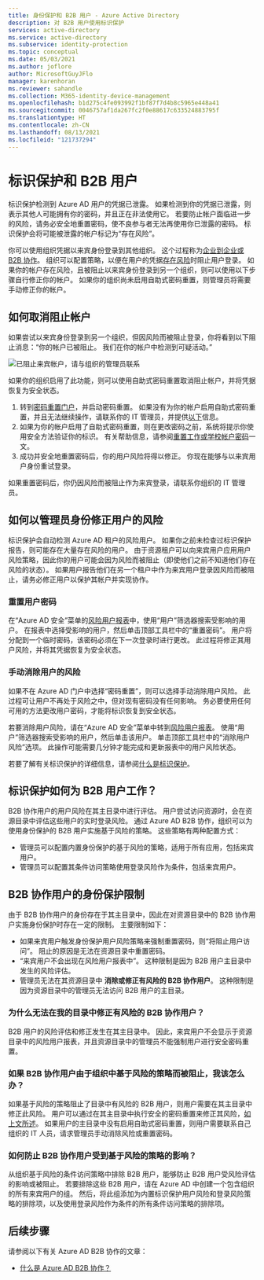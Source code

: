 ```yaml
---
title: 身份保护和 B2B 用户 - Azure Active Directory
description: 对 B2B 用户使用标识保护
services: active-directory
ms.service: active-directory
ms.subservice: identity-protection
ms.topic: conceptual
ms.date: 05/03/2021
ms.author: joflore
author: MicrosoftGuyJFlo
manager: karenhoran
ms.reviewer: sahandle
ms.collection: M365-identity-device-management
ms.openlocfilehash: b1d275c4fe093992f1bf87f7d4b8c5965e448a41
ms.sourcegitcommit: 0046757af1da267fc2f0e88617c633524883795f
ms.translationtype: HT
ms.contentlocale: zh-CN
ms.lasthandoff: 08/13/2021
ms.locfileid: "121737294"
---
```

# <a name="identity-protection-and-b2b-users"></a>标识保护和 B2B 用户

标识保护检测到 Azure AD 用户的凭据已泄露。 如果检测到你的凭据已泄露，则表示其他人可能拥有你的密码，并且正在非法使用它。 若要防止帐户面临进一步的风险，请务必安全地重置密码，使不良参与者无法再使用你已泄露的密码。 标识保护会将可能被泄露的帐户标记为“存在风险”。

你可以使用组织凭据以来宾身份登录到其他组织。 这个过程称为[企业到企业或 B2B 协作](../external-identities/what-is-b2b.md)。 组织可以配置策略，以便在用户的凭据[存在风险](concept-identity-protection-risks.md)时阻止用户登录。 如果你的帐户存在风险，且被阻止以来宾身份登录到另一个组织，则可以使用以下步骤自行修正你的帐户。 如果你的组织尚未启用自助式密码重置，则管理员将需要手动修正你的帐户。

## <a name="how-to-unblock-your-account"></a>如何取消阻止帐户 

如果尝试以来宾身份登录到另一个组织，但因风险而被阻止登录，你将看到以下阻止消息：“你的帐户已被阻止。 我们在你的帐户中检测到可疑活动。” 

![已阻止来宾帐户，请与组织的管理员联系](./media/concept-identity-protection-b2b/risky-guest-user-blocked.png)

如果你的组织启用了此功能，则可以使用自助式密码重置取消阻止帐户，并将凭据恢复为安全状态。
1. 转到[密码重置门户](https://passwordreset.microsoftonline.com/)，并启动密码重置。 如果没有为你的帐户启用自助式密码重置，并且无法继续操作，请联系你的 IT 管理员，并提供[以下](#how-to-remediate-a-users-risk-as-an-administrator)信息。
2. 如果为你的帐户启用了自助式密码重置，则在更改密码之前，系统将提示你使用安全方法验证你的标识。 有关帮助信息，请参阅[重置工作或学校帐户密码](../user-help/active-directory-passwords-update-your-own-password.md)一文。
3. 成功并安全地重置密码后，你的用户风险将得以修正。 你现在能够与以来宾用户身份重试登录。

如果重置密码后，你仍因风险而被阻止作为来宾登录，请联系你组织的 IT 管理员。

## <a name="how-to-remediate-a-users-risk-as-an-administrator"></a>如何以管理员身份修正用户的风险

标识保护会自动检测 Azure AD 租户的风险用户。 如果你之前未检查过标识保护报告，则可能存在大量存在风险的用户。 由于资源租户可以向来宾用户应用用户风险策略，因此你的用户可能会因为风险而被阻止（即使他们之前不知道他们存在风险的状态）。 如果用户报告他们在另一个租户中作为来宾用户登录因风险而被阻止，请务必修正用户以保护其帐户并实现协作。 

### <a name="reset-the-users-password"></a>重置用户密码

在“Azure AD 安全”菜单的[风险用户报表](https://portal.azure.com/#blade/Microsoft_AAD_IAM/SecurityMenuBlade/RiskyUsers)中，使用“用户”筛选器搜索受影响的用户。 在报表中选择受影响的用户，然后单击顶部工具栏中的“重置密码”。 用户将分配到一个临时密码，该密码必须在下一次登录时进行更改。 此过程将修正其用户风险，并将其凭据恢复为安全状态。

### <a name="manually-dismiss-users-risk"></a>手动消除用户的风险

如果不在 Azure AD 门户中选择“密码重置”，则可以选择手动消除用户风险。 此过程可让用户不再处于风险之中，但对现有密码没有任何影响。 务必要使用任何可用的方法更改用户密码，才能将标识恢复到安全状态。 

若要消除用户风险，请在“Azure AD 安全”菜单中转到[风险用户报表](https://portal.azure.com/#blade/Microsoft_AAD_IAM/SecurityMenuBlade/RiskyUsers)。 使用“用户”筛选器搜索受影响的用户，然后单击该用户。 单击顶部工具栏中的“消除用户风险”选项。 此操作可能需要几分钟才能完成和更新报表中的用户风险状态。

若要了解有关标识保护的详细信息，请参阅[什么是标识保护](overview-identity-protection.md)。

## <a name="how-does-identity-protection-work-for-b2b-users"></a>标识保护如何为 B2B 用户工作？

B2B 协作用户的用户风险在其主目录中进行评估。 用户尝试访问资源时，会在资源目录中评估这些用户的实时登录风险。 通过 Azure AD B2B 协作，组织可以为使用身份保护的 B2B 用户实施基于风险的策略。 这些策略有两种配置方式：

- 管理员可以配置内置身份保护的基于风险的策略，适用于所有应用，包括来宾用户。
- 管理员可以配置其条件访问策略使用登录风险作为条件，包括来宾用户。

## <a name="limitations-of-identity-protection-for-b2b-collaboration-users"></a>B2B 协作用户的身份保护限制

由于 B2B 协作用户的身份存在于其主目录中，因此在对资源目录中的 B2B 协作用户实施身份保护时存在一定的限制。 主要限制如下：

- 如果来宾用户触发身份保护用户风险策略来强制重置密码，则“将阻止用户访问”。 阻止的原因是无法在资源目录中重置密码。
- “来宾用户不会出现在风险用户报表中”。 这种限制是因为 B2B 用户主目录中发生的风险评估。
- 管理员无法在其资源目录中 **消除或修正有风险的 B2B 协作用户**。 这种限制是因为资源目录中的管理员无法访问 B2B 用户的主目录。

### <a name="why-cant-i-remediate-risky-b2b-collaboration-users-in-my-directory"></a>为什么无法在我的目录中修正有风险的 B2B 协作用户？

B2B 用户的风险评估和修正发生在其主目录中。 因此，来宾用户不会显示于资源目录中的风险用户报表，并且资源目录中的管理员不能强制用户进行安全密码重置。

### <a name="what-do-i-do-if-a-b2b-collaboration-user-was-blocked-due-to-a-risk-based-policy-in-my-organization"></a>如果 B2B 协作用户由于组织中基于风险的策略而被阻止，我该怎么办？

如果基于风险的策略阻止了目录中有风险的 B2B 用户，则用户需要在其主目录中修正此风险。 用户可以通过在其主目录中执行安全的密码重置来修正其风险，[如上文所述](#how-to-unblock-your-account)。 如果用户的主目录中没有启用自助式密码重置，则用户需要联系自己组织的 IT 人员，请求管理员手动消除风险或重置密码。

### <a name="how-do-i-prevent-b2b-collaboration-users-from-being-impacted-by-risk-based-policies"></a>如何防止 B2B 协作用户受到基于风险的策略的影响？

从组织基于风险的条件访问策略中排除 B2B 用户，能够防止 B2B 用户受风险评估的影响或被阻止。 若要排除这些 B2B 用户，请在 Azure AD 中创建一个包含组织的所有来宾用户的组。 然后，将此组添加为内置标识保护用户风险和登录风险策略的排除项，以及使用登录风险作为条件的所有条件访问策略的排除项。

## <a name="next-steps"></a>后续步骤

请参阅以下有关 Azure AD B2B 协作的文章：

- [什么是 Azure AD B2B 协作？](../external-identities/what-is-b2b.md)
